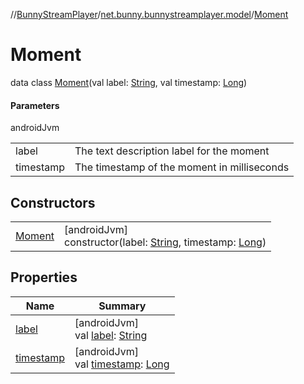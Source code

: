 //[BunnyStreamPlayer](../../../index.md)/[net.bunny.bunnystreamplayer.model](../index.md)/[Moment](index.md)

# Moment

data class [Moment](index.md)(val label: [String](https://kotlinlang.org/api/core/kotlin-stdlib/kotlin/-string/index.html), val timestamp: [Long](https://kotlinlang.org/api/core/kotlin-stdlib/kotlin/-long/index.html))

#### Parameters

androidJvm

| | |
|---|---|
| label | The text description label for the moment |
| timestamp | The timestamp of the moment in milliseconds |

## Constructors

| | |
|---|---|
| [Moment](-moment.md) | [androidJvm]<br>constructor(label: [String](https://kotlinlang.org/api/core/kotlin-stdlib/kotlin/-string/index.html), timestamp: [Long](https://kotlinlang.org/api/core/kotlin-stdlib/kotlin/-long/index.html)) |

## Properties

| Name | Summary |
|---|---|
| [label](label.md) | [androidJvm]<br>val [label](label.md): [String](https://kotlinlang.org/api/core/kotlin-stdlib/kotlin/-string/index.html) |
| [timestamp](timestamp.md) | [androidJvm]<br>val [timestamp](timestamp.md): [Long](https://kotlinlang.org/api/core/kotlin-stdlib/kotlin/-long/index.html) |